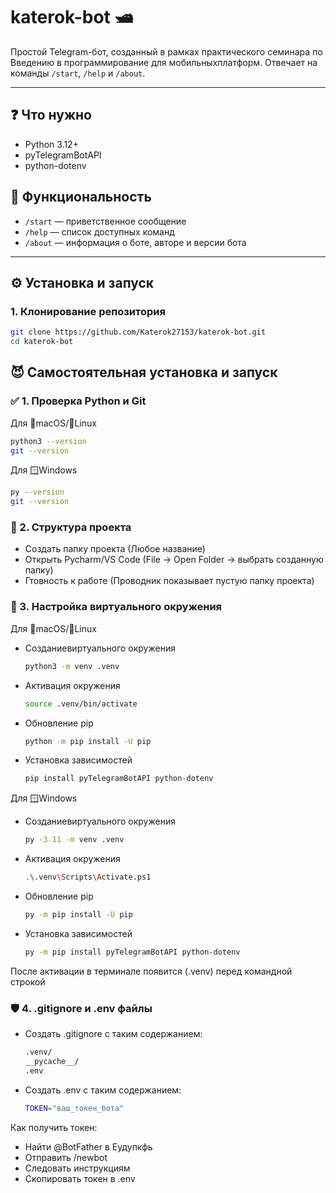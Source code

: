 # katerok-bot 🛥

Простой Telegram-бот, созданный в рамках практического семинара по Введению в программирование для мобильныхплатформ. Отвечает на команды `/start`, `/help` и `/about`.

---

## ❓ Что нужно

- Python 3.12+
- pyTelegramBotAPI 
- python-dotenv

## 🚀 Функциональность

- `/start` — приветственное сообщение
- `/help` — список доступных команд
- `/about` — информация о боте, авторе и версии бота

---

## ⚙️ Установка и запуск

### 1. Клонирование репозитория
```bash
git clone https://github.com/Katerok27153/katerok-bot.git
cd katerok-bot
```

## 😈 Самостоятельная установка и запуск

### ✅ 1. Проверка Python и Git

Для 🍎macOS/🐧Linux

```bash
python3 --version
git --version
```

Для 🪟Windows

```bash
py --version
git --version
```

### 📁 2. Структура проекта

- Создать папку проекта (Любое название)
- Открыть Pycharm/VS Code (File -> Open Folder -> выбрать созданную папку)
- Гтовность к работе (Проводник показывает пустую папку проекта) 

### 🔧 3. Настройка виртуального окружения

Для 🍎macOS/🐧Linux

- Созданиевиртуального окружения

    ```bash
    python3 -m venv .venv
    ```
  
- Активация окружения

    ```bash
    source .venv/bin/activate
    ```

- Обновление pip 

    ```bash
    python -m pip install -U pip
    ```
  
- Установка зависимостей

    ```bash
    pip install pyTelegramBotAPI python-dotenv
    ```

Для 🪟Windows

- Созданиевиртуального окружения

    ```bash
    py -3.11 -m venv .venv
    ```
  
- Активация окружения

    ```bash
    .\.venv\Scripts\Activate.ps1
    ```

- Обновление pip 

    ```bash
    py -m pip install -U pip
    ```
  
- Установка зависимостей

    ```bash
    py -m pip install pyTelegramBotAPI python-dotenv
    ```

После активации в терминале появится (.venv) перед командной строкой

### 🛡 4. .gitignore и .env файлы

- Создать .gitignore с таким содержанием:

    ```bash
    .venv/
    __pycache__/
    .env
    ```

- Создать .env с таким содержанием:

    ```bash
    TOKEN="ваш_токен_бота"
    ```
  
Как получить токен:

- Найти @BotFather в Еудупкфь
- Отправить /newbot
- Следовать инструкциям
- Скопировать токен в .env
